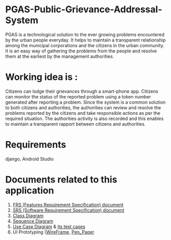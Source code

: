 # PGAS-Public-Grievance-Addressal-System
  PGAS is a technological solution to the ever growing problems encountered by the urban people everyday. It helps to maintain a transparent relationship among the municipal corporations and the citizens in the urban community. It is an easy way of gathering the problems from the people and resolve them at the earliest by the management authorities.
  
# Working idea is :
  Citizens can lodge their grievances through a smart-phone app. Citizens can monitor the status of the reported problem using a token number generated after reporting a problem. Since the system is a common solution to both citizens and authorities, the authorities can review and resolve the problems reported by the citizens and take responsible actions as per the required situation. The authorities activity is also recorded and this enables to maintain a transparent rapport between citizens and authorities.
  
# Requirements
  django, Android Studio

# Documents related to this application
1. [FRS (Features Requirement Specification) document](Docs/FRS_doc.pdf)
2. [SRS (Software Requirement Specification) document](Docs/SRS_doc.pdf)
3. [Class Diagram](Docs/ITS_ClassDiagram)
4. [Sequence Diagram](Docs/SequenceDiagrams)
5. [Use Case Diagram](Docs/UsecaseDiagram) & [its test cases](Docs/useCases_testCases.pdf)
6. UI Prototyping ([WireFrame](Docs/UI_Prototyping (Pen_Paper)), [Pen_Paper](Docs/UI_Prototyping (WireFrame))
